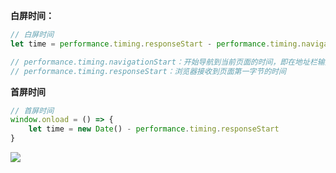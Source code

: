 **白屏时间：**

```js
// 白屏时间
let time = performance.timing.responseStart - performance.timing.navigationStart

// performance.timing.navigationStart：开始导航到当前页面的时间，即在地址栏输入地址后按下回车时的时间
// performance.timing.responseStart：浏览器接收到页面第一字节的时间
```

**首屏时间**

```js
// 首屏时间
window.onload = () => {
	let time = new Date() - performance.timing.responseStart
}
```



![](http://fex.baidu.com/img/build-performance-monitor-in-7-days/timing.png)